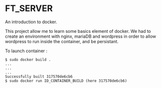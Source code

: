 # FT_SERVER
An introduction to docker.

This project allow me to learn some basics element of docker. 
We had to create an environment with nginx, mariaDB and wordpress in order to allow wordpress to run inside the container, and be persistant.

To launch container :
```
$ sudo docker build .
...
...
...
Successfully built 317570de6cb6
$ sudo docker run ID_CONTAINER_BUILD (here 317570de6cb6)
```

